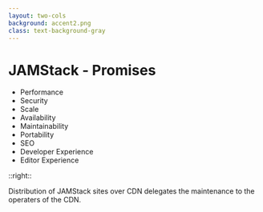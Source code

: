 ```yaml
---
layout: two-cols
background: accent2.png
class: text-background-gray 
---
```


# **JAMStack - Promises**

- Performance
- Security
- Scale
- Availability
- <span class="text-background-gray font-extrabold bg-background-ionos rounded p-2 -m-2">Maintainability</span>
- Portability
- SEO
- Developer Experience
- Editor Experience

::right::

<div class="flex flex-col h-full justify-center">
  <div class="flex items-center m-4 p-4 rounded-lg bg-background-ionos leading-normal text-background-gray">
    Distribution of JAMStack sites over CDN delegates the maintenance to the operaters of the CDN.  
  </div>
</div>

<Footer
  title="Copyright © 1&1 IONOS SE 2021"
  :social="[
    { type: 'gh', username: 'ionos-deploy-now' }
  ]"
/>

<IonosLogo left="false" />